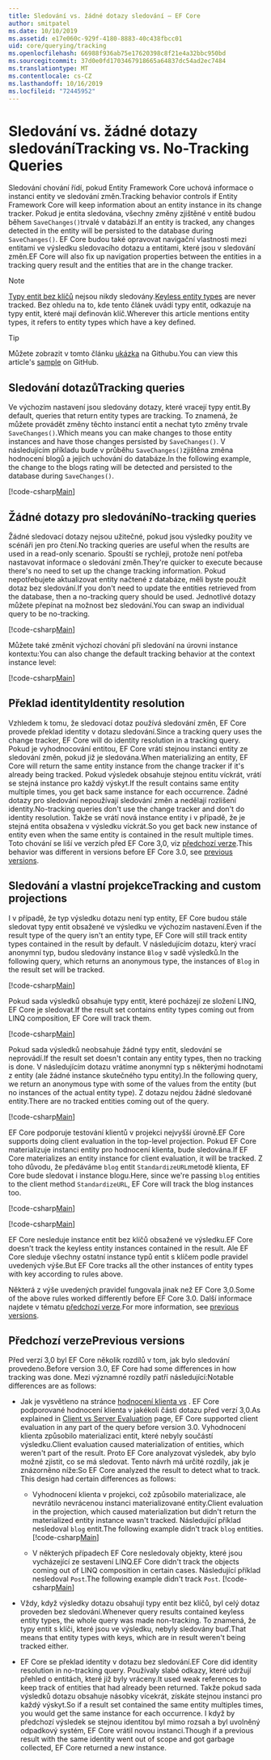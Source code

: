 ```yaml
---
title: Sledování vs. žádné dotazy sledování – EF Core
author: smitpatel
ms.date: 10/10/2019
ms.assetid: e17e060c-929f-4180-8883-40c438fbcc01
uid: core/querying/tracking
ms.openlocfilehash: 66988f936ab75e17620398c8f21e4a32bbc950bd
ms.sourcegitcommit: 37d0e0fd1703467918665a64837dc54ad2ec7484
ms.translationtype: MT
ms.contentlocale: cs-CZ
ms.lasthandoff: 10/16/2019
ms.locfileid: "72445952"
---
```

# <a name="tracking-vs-no-tracking-queries"></a><span data-ttu-id="06658-102">Sledování vs. žádné dotazy sledování</span><span class="sxs-lookup"><span data-stu-id="06658-102">Tracking vs. No-Tracking Queries</span></span>

<span data-ttu-id="06658-103">Sledování chování řídí, pokud Entity Framework Core uchová informace o instanci entity ve sledování změn.</span><span class="sxs-lookup"><span data-stu-id="06658-103">Tracking behavior controls if Entity Framework Core will keep information about an entity instance in its change tracker.</span></span> <span data-ttu-id="06658-104">Pokud je entita sledována, všechny změny zjištěné v entitě budou během `SaveChanges()`trvalé v databázi.</span><span class="sxs-lookup"><span data-stu-id="06658-104">If an entity is tracked, any changes detected in the entity will be persisted to the database during `SaveChanges()`.</span></span> <span data-ttu-id="06658-105">EF Core budou také opravovat navigační vlastnosti mezi entitami ve výsledku sledovacího dotazu a entitami, které jsou v sledování změn.</span><span class="sxs-lookup"><span data-stu-id="06658-105">EF Core will also fix up navigation properties between the entities in a tracking query result and the entities that are in the change tracker.</span></span>

> [!NOTE]
> <span data-ttu-id="06658-106">[Typy entit bez klíčů](xref:core/modeling/keyless-entity-types) nejsou nikdy sledovány.</span><span class="sxs-lookup"><span data-stu-id="06658-106">[Keyless entity types](xref:core/modeling/keyless-entity-types) are never tracked.</span></span> <span data-ttu-id="06658-107">Bez ohledu na to, kde tento článek uvádí typy entit, odkazuje na typy entit, které mají definován klíč.</span><span class="sxs-lookup"><span data-stu-id="06658-107">Wherever this article mentions entity types, it refers to entity types which have a key defined.</span></span>

> [!TIP]  
> <span data-ttu-id="06658-108">Můžete zobrazit v tomto článku [ukázka](https://github.com/aspnet/EntityFramework.Docs/tree/master/samples/core/Querying) na Githubu.</span><span class="sxs-lookup"><span data-stu-id="06658-108">You can view this article's [sample](https://github.com/aspnet/EntityFramework.Docs/tree/master/samples/core/Querying) on GitHub.</span></span>

## <a name="tracking-queries"></a><span data-ttu-id="06658-109">Sledování dotazů</span><span class="sxs-lookup"><span data-stu-id="06658-109">Tracking queries</span></span>

<span data-ttu-id="06658-110">Ve výchozím nastavení jsou sledovány dotazy, které vracejí typy entit.</span><span class="sxs-lookup"><span data-stu-id="06658-110">By default, queries that return entity types are tracking.</span></span> <span data-ttu-id="06658-111">To znamená, že můžete provádět změny těchto instancí entit a nechat tyto změny trvale `SaveChanges()`.</span><span class="sxs-lookup"><span data-stu-id="06658-111">Which means you can make changes to those entity instances and have those changes persisted by `SaveChanges()`.</span></span> <span data-ttu-id="06658-112">V následujícím příkladu bude v průběhu `SaveChanges()`zjištěna změna hodnocení blogů a jejich uchování do databáze.</span><span class="sxs-lookup"><span data-stu-id="06658-112">In the following example, the change to the blogs rating will be detected and persisted to the database during `SaveChanges()`.</span></span>

[!code-csharp[Main](../../../samples/core/Querying/Tracking/Sample.cs#Tracking)]

## <a name="no-tracking-queries"></a><span data-ttu-id="06658-113">Žádné dotazy pro sledování</span><span class="sxs-lookup"><span data-stu-id="06658-113">No-tracking queries</span></span>

<span data-ttu-id="06658-114">Žádné sledovací dotazy nejsou užitečné, pokud jsou výsledky použity ve scénáři jen pro čtení.</span><span class="sxs-lookup"><span data-stu-id="06658-114">No tracking queries are useful when the results are used in a read-only scenario.</span></span> <span data-ttu-id="06658-115">Spouští se rychleji, protože není potřeba nastavovat informace o sledování změn.</span><span class="sxs-lookup"><span data-stu-id="06658-115">They're quicker to execute because there's no need to set up the change tracking information.</span></span> <span data-ttu-id="06658-116">Pokud nepotřebujete aktualizovat entity načtené z databáze, měli byste použít dotaz bez sledování.</span><span class="sxs-lookup"><span data-stu-id="06658-116">If you don't need to update the entities retrieved from the database, then a no-tracking query should be used.</span></span> <span data-ttu-id="06658-117">Jednotlivé dotazy můžete přepínat na možnost bez sledování.</span><span class="sxs-lookup"><span data-stu-id="06658-117">You can swap an individual query to be no-tracking.</span></span>

[!code-csharp[Main](../../../samples/core/Querying/Tracking/Sample.cs#NoTracking)]

<span data-ttu-id="06658-118">Můžete také změnit výchozí chování při sledování na úrovni instance kontextu:</span><span class="sxs-lookup"><span data-stu-id="06658-118">You can also change the default tracking behavior at the context instance level:</span></span>

[!code-csharp[Main](../../../samples/core/Querying/Tracking/Sample.cs#ContextDefaultTrackingBehavior)]

## <a name="identity-resolution"></a><span data-ttu-id="06658-119">Překlad identity</span><span class="sxs-lookup"><span data-stu-id="06658-119">Identity resolution</span></span>

<span data-ttu-id="06658-120">Vzhledem k tomu, že sledovací dotaz používá sledování změn, EF Core provede překlad identity v dotazu sledování.</span><span class="sxs-lookup"><span data-stu-id="06658-120">Since a tracking query uses the change tracker, EF Core will do identity resolution in a tracking query.</span></span> <span data-ttu-id="06658-121">Pokud je vyhodnocování entitou, EF Core vrátí stejnou instanci entity ze sledování změn, pokud již je sledována.</span><span class="sxs-lookup"><span data-stu-id="06658-121">When materializing an entity, EF Core will return the same entity instance from the change tracker if it's already being tracked.</span></span> <span data-ttu-id="06658-122">Pokud výsledek obsahuje stejnou entitu víckrát, vrátí se stejná instance pro každý výskyt.</span><span class="sxs-lookup"><span data-stu-id="06658-122">If the result contains same entity multiple times, you get back same instance for each occurrence.</span></span> <span data-ttu-id="06658-123">Žádné dotazy pro sledování nepoužívají sledování změn a nedělají rozlišení identity.</span><span class="sxs-lookup"><span data-stu-id="06658-123">No-tracking queries don't use the change tracker and don't do identity resolution.</span></span> <span data-ttu-id="06658-124">Takže se vrátí nová instance entity i v případě, že je stejná entita obsažena v výsledku víckrát.</span><span class="sxs-lookup"><span data-stu-id="06658-124">So you get back new instance of entity even when the same entity is contained in the result multiple times.</span></span> <span data-ttu-id="06658-125">Toto chování se liší ve verzích před EF Core 3,0, viz [předchozí verze](#previous-versions).</span><span class="sxs-lookup"><span data-stu-id="06658-125">This behavior was different in versions before EF Core 3.0, see [previous versions](#previous-versions).</span></span>

## <a name="tracking-and-custom-projections"></a><span data-ttu-id="06658-126">Sledování a vlastní projekce</span><span class="sxs-lookup"><span data-stu-id="06658-126">Tracking and custom projections</span></span>

<span data-ttu-id="06658-127">I v případě, že typ výsledku dotazu není typ entity, EF Core budou stále sledovat typy entit obsažené ve výsledku ve výchozím nastavení.</span><span class="sxs-lookup"><span data-stu-id="06658-127">Even if the result type of the query isn't an entity type, EF Core will still track entity types contained in the result by default.</span></span> <span data-ttu-id="06658-128">V následujícím dotazu, který vrací anonymní typ, budou sledovány instance `Blog` v sadě výsledků.</span><span class="sxs-lookup"><span data-stu-id="06658-128">In the following query, which returns an anonymous type, the instances of `Blog` in the result set will be tracked.</span></span>

[!code-csharp[Main](../../../samples/core/Querying/Tracking/Sample.cs#CustomProjection1)]

<span data-ttu-id="06658-129">Pokud sada výsledků obsahuje typy entit, které pocházejí ze složení LINQ, EF Core je sledovat.</span><span class="sxs-lookup"><span data-stu-id="06658-129">If the result set contains entity types coming out from LINQ composition, EF Core will track them.</span></span>

[!code-csharp[Main](../../../samples/core/Querying/Tracking/Sample.cs#CustomProjection2)]

<span data-ttu-id="06658-130">Pokud sada výsledků neobsahuje žádné typy entit, sledování se neprovádí.</span><span class="sxs-lookup"><span data-stu-id="06658-130">If the result set doesn't contain any entity types, then no tracking is done.</span></span> <span data-ttu-id="06658-131">V následujícím dotazu vrátíme anonymní typ s některými hodnotami z entity (ale žádné instance skutečného typu entity).</span><span class="sxs-lookup"><span data-stu-id="06658-131">In the following query, we return an anonymous type with some of the values from the entity (but no instances of the actual entity type).</span></span> <span data-ttu-id="06658-132">Z dotazu nejdou žádné sledované entity.</span><span class="sxs-lookup"><span data-stu-id="06658-132">There are no tracked entities coming out of the query.</span></span>

[!code-csharp[Main](../../../samples/core/Querying/Tracking/Sample.cs#CustomProjection3)]

 <span data-ttu-id="06658-133">EF Core podporuje testování klientů v projekci nejvyšší úrovně.</span><span class="sxs-lookup"><span data-stu-id="06658-133">EF Core supports doing client evaluation in the top-level projection.</span></span> <span data-ttu-id="06658-134">Pokud EF Core materializuje instanci entity pro hodnocení klienta, bude sledována.</span><span class="sxs-lookup"><span data-stu-id="06658-134">If EF Core materializes an entity instance for client evaluation, it will be tracked.</span></span> <span data-ttu-id="06658-135">Z toho důvodu, že předáváme `blog` entit `StandardizeURL`metodě klienta, EF Core bude sledovat i instance blogu.</span><span class="sxs-lookup"><span data-stu-id="06658-135">Here, since we're passing `blog` entities to the client method `StandardizeURL`, EF Core will track the blog instances too.</span></span>

[!code-csharp[Main](../../../samples/core/Querying/Tracking/Sample.cs#ClientProjection)]

[!code-csharp[Main](../../../samples/core/Querying/Tracking/Sample.cs#ClientMethod)]

<span data-ttu-id="06658-136">EF Core nesleduje instance entit bez klíčů obsažené ve výsledku.</span><span class="sxs-lookup"><span data-stu-id="06658-136">EF Core doesn't track the keyless entity instances contained in the result.</span></span> <span data-ttu-id="06658-137">Ale EF Core sleduje všechny ostatní instance typů entit s klíčem podle pravidel uvedených výše.</span><span class="sxs-lookup"><span data-stu-id="06658-137">But EF Core tracks all the other instances of entity types with key according to rules above.</span></span>

<span data-ttu-id="06658-138">Některá z výše uvedených pravidel fungovala jinak než EF Core 3,0.</span><span class="sxs-lookup"><span data-stu-id="06658-138">Some of the above rules worked differently before EF Core 3.0.</span></span> <span data-ttu-id="06658-139">Další informace najdete v tématu [předchozí verze](#previous-versions).</span><span class="sxs-lookup"><span data-stu-id="06658-139">For more information, see [previous versions](#previous-versions).</span></span>

## <a name="previous-versions"></a><span data-ttu-id="06658-140">Předchozí verze</span><span class="sxs-lookup"><span data-stu-id="06658-140">Previous versions</span></span>

<span data-ttu-id="06658-141">Před verzí 3,0 byl EF Core několik rozdílů v tom, jak bylo sledování provedeno.</span><span class="sxs-lookup"><span data-stu-id="06658-141">Before version 3.0, EF Core had some differences in how tracking was done.</span></span> <span data-ttu-id="06658-142">Mezi významné rozdíly patří následující:</span><span class="sxs-lookup"><span data-stu-id="06658-142">Notable differences are as follows:</span></span>

- <span data-ttu-id="06658-143">Jak je vysvětleno na stránce [hodnocení klienta vs](xref:core/querying/client-eval) . EF Core podporované hodnocení klienta v jakékoli části dotazu před verzí 3,0.</span><span class="sxs-lookup"><span data-stu-id="06658-143">As explained in [Client vs Server Evaluation](xref:core/querying/client-eval) page, EF Core supported client evaluation in any part of the query before version 3.0.</span></span> <span data-ttu-id="06658-144">Vyhodnocení klienta způsobilo materializaci entit, které nebyly součástí výsledku.</span><span class="sxs-lookup"><span data-stu-id="06658-144">Client evaluation caused materialization of entities, which weren't part of the result.</span></span> <span data-ttu-id="06658-145">Proto EF Core analyzovat výsledek, aby bylo možné zjistit, co se má sledovat. Tento návrh má určité rozdíly, jak je znázorněno níže:</span><span class="sxs-lookup"><span data-stu-id="06658-145">So EF Core analyzed the result to detect what to track. This design had certain differences as follows:</span></span>
  - <span data-ttu-id="06658-146">Vyhodnocení klienta v projekci, což způsobilo materializace, ale nevrátilo nevrácenou instanci materializované entity.</span><span class="sxs-lookup"><span data-stu-id="06658-146">Client evaluation in the projection, which caused materialization but didn't return the materialized entity instance wasn't tracked.</span></span> <span data-ttu-id="06658-147">Následující příklad nesledoval `blog` entit.</span><span class="sxs-lookup"><span data-stu-id="06658-147">The following example didn't track `blog` entities.</span></span>
    [!code-csharp[Main](../../../samples/core/Querying/Tracking/Sample.cs#ClientProjection)]

  - <span data-ttu-id="06658-148">V některých případech EF Core nesledovaly objekty, které jsou vycházející ze sestavení LINQ.</span><span class="sxs-lookup"><span data-stu-id="06658-148">EF Core didn't track the objects coming out of LINQ composition in certain cases.</span></span> <span data-ttu-id="06658-149">Následující příklad nesledoval `Post`.</span><span class="sxs-lookup"><span data-stu-id="06658-149">The following example didn't track `Post`.</span></span>
    [!code-csharp[Main](../../../samples/core/Querying/Tracking/Sample.cs#CustomProjection2)]

- <span data-ttu-id="06658-150">Vždy, když výsledky dotazu obsahují typy entit bez klíčů, byl celý dotaz proveden bez sledování.</span><span class="sxs-lookup"><span data-stu-id="06658-150">Whenever query results contained keyless entity types, the whole query was made non-tracking.</span></span> <span data-ttu-id="06658-151">To znamená, že typy entit s klíči, které jsou ve výsledku, nebyly sledovány buď.</span><span class="sxs-lookup"><span data-stu-id="06658-151">That means that entity types with keys, which are in result weren't being tracked either.</span></span>
- <span data-ttu-id="06658-152">EF Core se překlad identity v dotazu bez sledování.</span><span class="sxs-lookup"><span data-stu-id="06658-152">EF Core did identity resolution in no-tracking query.</span></span> <span data-ttu-id="06658-153">Používaly slabé odkazy, které udržují přehled o entitách, které již byly vráceny.</span><span class="sxs-lookup"><span data-stu-id="06658-153">It used weak references to keep track of entities that had already been returned.</span></span> <span data-ttu-id="06658-154">Takže pokud sada výsledků dotazu obsahuje násobky vícekrát, získáte stejnou instanci pro každý výskyt.</span><span class="sxs-lookup"><span data-stu-id="06658-154">So if a result set contained the same entity multiples times, you would get the same instance for each occurrence.</span></span> <span data-ttu-id="06658-155">I když by předchozí výsledek se stejnou identitou byl mimo rozsah a byl uvolněný odpadkový systém, EF Core vrátil novou instanci.</span><span class="sxs-lookup"><span data-stu-id="06658-155">Though if a previous result with the same identity went out of scope and got garbage collected, EF Core returned a new instance.</span></span>
